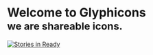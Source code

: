 # Welcome to Glyphicons <br/><small>we are shareable icons.</small>
[![Stories in Ready](https://badge.waffle.io/wurde/glyphicons.svg?label=ready&title=Ready)](http://waffle.io/wurde/glyphicons)
